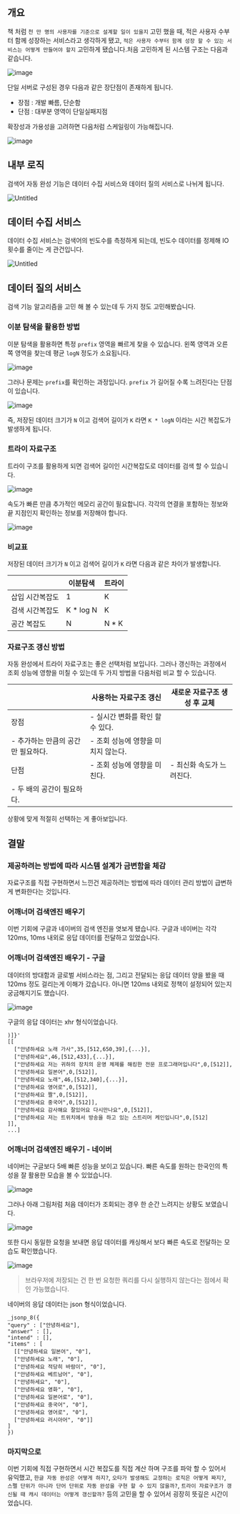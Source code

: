## 개요

책 처럼 `천 만 명의 사용자를 기준으로 설계할 일이 있을지` 고민 했을 때, 적은 사용자 수부터 함께 성장하는 서비스라고 생각하게 됐고, `적은 사용자 수부터 함께 성장 할 수 있는 서비스는 어떻게 만들어야 할지` 고민하게 됐습니다.처음 고민하게 된 시스템 구조는 다음과 같습니다.

![image](https://github.com/this-is-spear/hello-automatic-completion-keyword/assets/92219795/a5a90ad0-5202-40f0-9b4e-9e4c065f28c4)


단일 서버로 구성된 경우 다음과 같은 장단점이 존재하게 됩니다.

- 장점 : 개발 빠름, 단순함
- 단점 : 대부분 영역이 단일실패지점

확장성과 가용성을 고려하면 다음처럼 스케일링이 가능해집니다.

![image](https://github.com/this-is-spear/hello-automatic-completion-keyword/assets/92219795/cb51ea34-6680-426e-b282-3bf2c245f312)

## 내부 로직

검색어 자동 완성 기능은 데이터 수집 서비스와 데이터 질의 서비스로 나뉘게 됩니다.

![Untitled](https://prod-files-secure.s3.us-west-2.amazonaws.com/03868d70-22f4-4124-bfcc-0b8801b79f3d/fc4de79f-930a-4ac6-a388-5e2c0dedf64e/Untitled.png)

## 데이터 수집 서비스

데이터 수집 서비스는 검색어의 빈도수를 측정하게 되는데, 빈도수 데이터를 정제해 IO 횟수를 줄이는 게 관건입니다.

![Untitled](https://prod-files-secure.s3.us-west-2.amazonaws.com/03868d70-22f4-4124-bfcc-0b8801b79f3d/630f7deb-2e51-40a7-9831-8cdd3f868746/Untitled.png)

## 데이터 질의 서비스

검색 기능 알고리즘을 고민 해 볼 수 있는데 두 가지 정도 고민해봤습니다.

### 이분 탐색을 활용한 방법

이분 탐색을 활용하면 특정 `prefix` 영역을 빠르게 찾을 수 있습니다. 왼쪽 영역과 오른쪽 영역을 찾는데 평균 `logN` 정도가 소요됩니다.

![image](https://github.com/this-is-spear/hello-automatic-completion-keyword/assets/92219795/aaa4f8d0-5946-42bf-b42e-583fdff9126c)

그러나 문제는 `prefix`를 확인하는 과정입니다. `prefix` 가 길어질 수록 느려진다는 단점이 있습니다.

![image](https://github.com/this-is-spear/hello-automatic-completion-keyword/assets/92219795/5debcd39-d9c0-4c5e-b394-12c740c2e83d)

즉, 저장된 데이터 크기가 `N` 이고 검색어 길이가 `K` 라면 `K * logN` 이라는 시간 복잡도가 발생하게 됩니다.

### 트라이 자료구조

트라이 구조를 활용하게 되면 검색어 길이인 시간복잡도로 데이터를 검색 할 수 있습니다.

![image](https://github.com/this-is-spear/hello-automatic-completion-keyword/assets/92219795/96556b97-f781-477b-85a1-713e41c85f2f)

속도가 빠른 만큼 추가적인 메모리 공간이 필요합니다. 각각의 연결을 포함하는 정보와 끝 지점인지 확인하는 정보를 저장해야 합니다.

![image](https://github.com/this-is-spear/hello-automatic-completion-keyword/assets/92219795/446486ec-2eec-4db0-929d-dc91343a8038)

### 비교표

저장된 데이터 크기가 `N` 이고 검색어 길이가 `K` 라면 다음과 같은 차이가 발생합니다.

|  | 이분탐색 | 트라이 |
| --- | --- | --- |
| 삽입 시간복잡도 | 1 | K |
| 검색 시간복잡도 | K * log N | K |
| 공간 복잡도 | N | N * K |

### 자료구조 갱신 방법

자동 완성에서 트라이 자료구조는 좋은 선택처럼 보입니다. 그러나 갱신하는 과정에서 조회 성능에 영향을 미칠 수 있는데 두 가지 방법을 다음처럼 비교 할 수 있습니다.

|  | 사용하는 자료구조 갱신 | 새로운 자료구조 생성 후 교체 |
| --- | --- | --- |
| 장점 | - 실시간 변화를 확인 할 수 있다.
- 추가하는 만큼의 공간만 필요하다. | - 조회 성능에 영향을 미치지 않는다. |
| 단점 | - 조회 성능에 영향을 미친다. | - 최신화 속도가 느려진다.
- 두 배의 공간이 필요하다. |

상황에 맞게 적절히 선택하는 게 좋아보입니다.

## 결말

### 제공하려는 방법에 따라 시스템 설계가 금변함을 체감

자료구조를 직접 구현하면서 느낀건 제공하려는 방법에 따라 데이터 관리 방법이 급변하게 변화한다는 것입니다.

### 어깨너머 검색엔진 배우기

이번 기회에 구글과 네이버의 검색 엔진을 엿보게 됐습니다. 구글과 네이버는 각각 120ms, 10ms 내외로 응답 데이터를 전달하고 있었습니다.

### 어깨너머 검색엔진 배우기 - 구글

데이터의 방대함과 글로벌 서비스라는 점, 그리고 전달되는 응답 데이터 양을 봤을 때 120ms 정도 걸리는게 이해가 갔습니다. 아니면 120ms 내외로 정책이 설정되어 있는지 궁금해지기도 했습니다.

![image](https://github.com/this-is-spear/hello-automatic-completion-keyword/assets/92219795/cf67c540-f238-4635-856f-c836dc43a311)

구글의 응답 데이터는 xhr 형식이었습니다. 

```
)]}'
[[
  ["안녕하세요 노래 가사",35,[512,650,39],{...}],
  ["안녕하세요",46,[512,433],{...}],
  ["안녕하세요 저는 귀하의 장치의 운영 체제를 해킹한 전문 프로그래머입니다",0,[512]],
  ["안녕하세요 일본어",0,[512]],
  ["안녕하세요 노래",46,[512,340],{...}],
  ["안녕하세요 영어로",0,[512]],
  ["안녕하세요 짤",0,[512]],
  ["안녕하세요 중국어",0,[512]],
  ["안녕하세요 감사해요 잘있어요 다시만나요",0,[512]],
  ["안녕하세요 저는 트위치에서 방송을 하고 있는 스트리머 케인입니다",0,[512]
]],
...]
```

### 어깨너머 검색엔진 배우기 - 네이버

네이버는 구글보다 5배 빠른 성능을 보이고 있습니다. 빠른 속도를 원하는 한국인의 특성을 잘 활용한 모습을 볼 수 있었습니다. 

![image](https://github.com/this-is-spear/hello-automatic-completion-keyword/assets/92219795/75658c25-02c0-4a5f-8fbb-6daaf92b1ed9)

그러나 아래 그림처럼 처음 데이터가 조회되는 경우 한 순간 느려지는 상황도 보였습니다.

![image](https://github.com/this-is-spear/hello-automatic-completion-keyword/assets/92219795/cb55d946-b5c6-4bc9-b9a3-39e81d297683)

또한 다시 동일한 요청을 보내면 응답 데이터를 캐싱해서 보다 빠른 속도로 전달하는 모습도 확인했습니다.

![image](https://github.com/this-is-spear/hello-automatic-completion-keyword/assets/92219795/95e1bcdf-2a67-48a9-81d0-83db8e2d50a9)

> 브라우저에 저장되는 건 한 번 요청한 쿼리를 다시 실행하지 않는다는 점에서 확인 가능했습니다.

네이버의 응답 데이터는 json 형식이었습니다.

```
_jsonp_8({
"query" : ["안녕하세요"],
"answer" : [],
"intend" : [],
"items" : [
  [["안녕하세요 일본어", "0"],
  ["안녕하세요 노래", "0"],
  ["안녕하세요 적당히 바람이", "0"],
  ["안녕하세요 베트남어", "0"],
  ["안녕하세요", "0"],
  ["안녕하세요 영화", "0"],
  ["안녕하세요 일본어로", "0"],
  ["안녕하세요 중국어", "0"],
  ["안녕하세요 영어로", "0"],
  ["안녕하세요 러시아어", "0"]]
]
})

```

### 마지막으로

이번 기회에 직접 구현하면서 시간 복잡도를 직접 계산 하며 구조를 파악 할 수 있어서 유익했고, `한글 자동 완성은 어떻게 하지?`, `오타가 발생해도 교정하는 로직은 어떻게 짜지?`, `스펠 단위가 아니라 단어 단위로 자동 완성을 구현 할 수 있지 않을까?`, `트라이 자료구조가 갱신될 때 캐시 데이터는 어떻게 갱신할까?` 등의 고민을 할 수 있어서 굉장히 뜻깊은 시간이었습니다.
